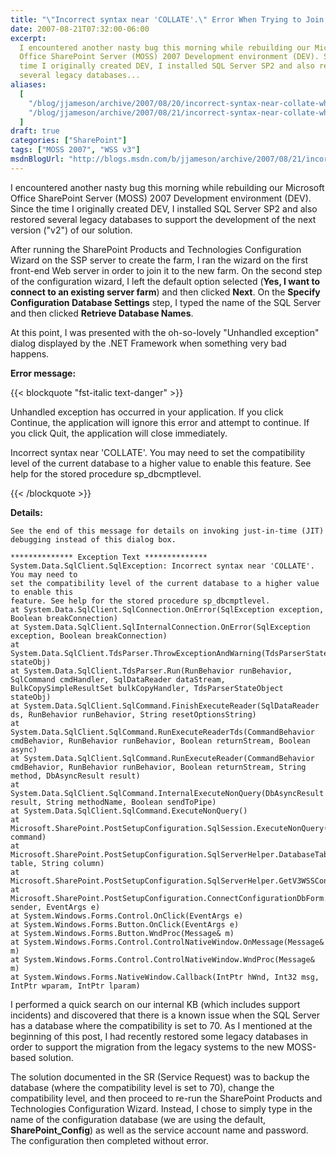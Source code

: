 ```yaml
---
title: "\"Incorrect syntax near 'COLLATE'.\" Error When Trying to Join a SharePoint Farm"
date: 2007-08-21T07:32:00-06:00
excerpt:
  I encountered another nasty bug this morning while rebuilding our Microsoft
  Office SharePoint Server (MOSS) 2007 Development environment (DEV). Since the
  time I originally created DEV, I installed SQL Server SP2 and also restored
  several legacy databases...
aliases:
  [
    "/blog/jjameson/archive/2007/08/20/incorrect-syntax-near-collate-when-trying-to-join-a-sharepoint-farm.aspx",
    "/blog/jjameson/archive/2007/08/21/incorrect-syntax-near-collate-when-trying-to-join-a-sharepoint-farm.aspx",
  ]
draft: true
categories: ["SharePoint"]
tags: ["MOSS 2007", "WSS v3"]
msdnBlogUrl: "http://blogs.msdn.com/b/jjameson/archive/2007/08/21/incorrect-syntax-near-collate-when-trying-to-join-a-sharepoint-farm.aspx"
---
```


I encountered another nasty bug this morning while rebuilding our Microsoft
Office SharePoint Server (MOSS) 2007 Development environment (DEV). Since the
time I originally created DEV, I installed SQL Server SP2 and also restored
several legacy databases to support the development of the next version ("v2")
of our solution.

After running the SharePoint Products and Technologies Configuration Wizard on
the SSP server to create the farm, I ran the wizard on the first front-end Web
server in order to join it to the new farm. On the second step of the
configuration wizard, I left the default option selected (**Yes, I want to
connect to an existing server farm**) and then clicked **Next**. On the
**Specify Configuration Database Settings** step, I typed the name of the SQL
Server and then clicked **Retrieve Database Names**.

At this point, I was presented with the oh-so-lovely "Unhandled exception"
dialog displayed by the .NET Framework when something very bad happens.

**Error message:**

{{< blockquote "fst-italic text-danger" >}}

Unhandled exception has occurred in your application. If you click Continue, the
application will ignore this error and attempt to continue. If you click Quit,
the application will close immediately.

Incorrect syntax near 'COLLATE'. You may need to set the compatibility level of
the current database to a higher value to enable this feature. See help for the
stored procedure sp\_dbcmptlevel.

{{< /blockquote >}}

**Details:**

```
See the end of this message for details on invoking just-in-time (JIT) debugging instead of this dialog box.

************** Exception Text **************
System.Data.SqlClient.SqlException: Incorrect syntax near 'COLLATE'. You may need to
set the compatibility level of the current database to a higher value to enable this
feature. See help for the stored procedure sp_dbcmptlevel.
at System.Data.SqlClient.SqlConnection.OnError(SqlException exception, Boolean breakConnection)
at System.Data.SqlClient.SqlInternalConnection.OnError(SqlException exception, Boolean breakConnection)
at System.Data.SqlClient.TdsParser.ThrowExceptionAndWarning(TdsParserStateObject stateObj)
at System.Data.SqlClient.TdsParser.Run(RunBehavior runBehavior, SqlCommand cmdHandler, SqlDataReader dataStream, BulkCopySimpleResultSet bulkCopyHandler, TdsParserStateObject stateObj)
at System.Data.SqlClient.SqlCommand.FinishExecuteReader(SqlDataReader ds, RunBehavior runBehavior, String resetOptionsString)
at System.Data.SqlClient.SqlCommand.RunExecuteReaderTds(CommandBehavior cmdBehavior, RunBehavior runBehavior, Boolean returnStream, Boolean async)
at System.Data.SqlClient.SqlCommand.RunExecuteReader(CommandBehavior cmdBehavior, RunBehavior runBehavior, Boolean returnStream, String method, DbAsyncResult result)
at System.Data.SqlClient.SqlCommand.InternalExecuteNonQuery(DbAsyncResult result, String methodName, Boolean sendToPipe)
at System.Data.SqlClient.SqlCommand.ExecuteNonQuery()
at Microsoft.SharePoint.PostSetupConfiguration.SqlSession.ExecuteNonQuery(SqlCommand command)
at Microsoft.SharePoint.PostSetupConfiguration.SqlServerHelper.DatabaseTableWithColumnExists(String table, String column)
at Microsoft.SharePoint.PostSetupConfiguration.SqlServerHelper.GetV3WSSConfigurationDatabases()
at Microsoft.SharePoint.PostSetupConfiguration.ConnectConfigurationDbForm.GetDatabasesButtonClickEventHandler(Object sender, EventArgs e)
at System.Windows.Forms.Control.OnClick(EventArgs e)
at System.Windows.Forms.Button.OnClick(EventArgs e)
at System.Windows.Forms.Button.WndProc(Message& m)
at System.Windows.Forms.Control.ControlNativeWindow.OnMessage(Message& m)
at System.Windows.Forms.Control.ControlNativeWindow.WndProc(Message& m)
at System.Windows.Forms.NativeWindow.Callback(IntPtr hWnd, Int32 msg, IntPtr wparam, IntPtr lparam)
```

I performed a quick search on our internal KB (which includes support incidents)
and discovered that there is a known issue when the SQL Server has a database
where the compatibility is set to 70. As I mentioned at the beginning of this
post, I had recently restored some legacy databases in order to support the
migration from the legacy systems to the new MOSS-based solution.

The solution documented in the SR (Service Request) was to backup the database
(where the compatibility level is set to 70), change the compatibility level,
and then proceed to re-run the SharePoint Products and Technologies
Configuration Wizard. Instead, I chose to simply type in the name of the
configuration database (we are using the default, **SharePoint\_Config**) as
well as the service account name and password. The configuration then completed
without error.
